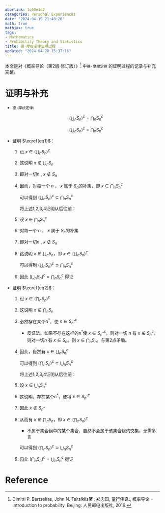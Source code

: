 ```yaml
---
abbrlink: 1c60e1d2
categories: Personal Experiences
date: "2024-04-19 21:40:26"
math: true
mathjax: true
tags:
- Mathematics
- Probability Theory and Statistics
title: 德·摩根定律证明过程
updated: "2024-04-28 15:37:16"
---
```


本文是对《概率导论（第2版·修订版）》[^1] 中`德·摩根定律`
的证明过程的记录与补充完整。

<!-- more -->

# 证明与补充

- `德·摩根定律`:
  ``` math

  \begin{equation}\label{eq1}\tag{1}
  (\bigcup_nS_n)^c=\bigcap_nS_n^c
  \end{equation}
  ```

  ``` math

  \begin{equation}\label{eq2}\tag{2}
  (\bigcup_nS_n)^c=\bigcap_nS_n^c
  \end{equation}
  ```

- 证明 $`\eqref{eq1}`$：

  1.  设 $`x\in(\bigcup_nS_n)^c`$

  2.  这说明 $`x\notin \bigcup_nS_n`$

  3.  即对一切$`n`$ , $`x\notin S_n`$

  4.  因而，对每一个 $`n`$ ， $`x`$ 属于 $`S_n`$的补集，即
      $`x\in \bigcap_nS^c_n`$

      可以得到 $`(\bigcup_nS_n)^c\subset \bigcap_nS_n^c`$

      将上述1,2,3,4证明从后往前：

  5.  设 $`x\in \bigcap_nS^c_n`$

  6.  对每一个 $`n`$ ， $`x`$ 属于 $`S_n`$的补集

  7.  即对一切$`n`$ , $`x\notin S_n`$

  8.  这说明 $`x\notin \bigcup_nS_n`$，即 $`x\in(\bigcup_nS_n)^c`$

      可以得到 $`(\bigcup_nS_n)^c\supset \bigcap_nS_n^c`$

  9.  因此 $`(\bigcup_nS_n)^c=\bigcap_nS_n^c`$ 得证

- 证明 $`\eqref{eq2}`$：

  1.  设 $`x\in(\bigcap_nS_n)^c`$

  2.  这说明 $`x\notin \bigcap_nS_n`$

  3.  必然存在某个$`n^*`$，使 $`x \in S_{n^*}^c`$

      - 反证法。如果不存在这样的$`n^*`$使 $`x \in S_{n^*}^c`$，则对一切
        $`n`$ 有 $`x \notin S_n^c`$。则对一切$`n`$ 有 $`x\in S_n`$。则
        $`x\in \bigcap_nS_n`$。与第2点矛盾。

  4.  因此，自然有 $`x\in \bigcup_nS_n^c`$

      可以得到 $`(\bigcap_nS_n)^c\subset \bigcup_nS_n^c`$

      将上述1,2,3,4证明从后往前：

  5.  设 $`x\in\bigcup_nS_n^c`$

  6.  这说明，存在某个$`n^*`$，使得 $`x \in S_{n^*}^c`$

  7.  因此 $`x\notin S_{n^*}`$

  8.  从而有 $`x\notin \bigcap_nS_n`$，即 $`x\in(\bigcap_nS_n)^c`$

      - 不属于集合组中的某个集合，自然不会属于该集合组的交集，无需多言

      可以得到 $`(\bigcap_nS_n)^c\supset \bigcup_nS_n^c`$

  9.  因此 $`(\bigcap_nS_n)^c=\bigcup_nS_n^c`$ 得证

# Reference

[^1]: Dimitri P. Bertsekas, John N. Tsitsiklis著 ; 郑忠国, 童行伟译., 槪率导论 = Introduction to probability. Beijing: 人民邮电出版社, 2016.
